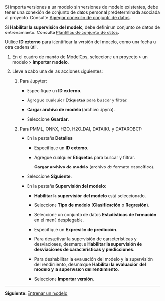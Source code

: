 Si importa versiones a un modelo sin versiones de modelo existentes, debe tener una conexión de conjunto de datos personal predeterminada asociada al proyecto. Consulte [Agregar conexión de conjunto de datos](vpe1725389258480.md).

Si **Habilitar la supervisión del modelo**, debe definir un conjunto de datos de entrenamiento. Consulte [Plantillas de conjunto de datos](nwv1725409283494.md).

Utilice **ID externo** para identificar la versión del modelo, como una fecha u otra cadena útil.

1.  En el cuadro de mando de ModelOps, seleccione un proyecto \> un modelo \> **Importar modelo**.

2.  Lleve a cabo una de las acciones siguientes:

    1.  Para Jupyter:

        -   Especifique un **ID externo**.

        -   Agregue cualquier **Etiquetas** para buscar y filtrar.

        -   **Cargar archivo de modelo** (archivo .ipynb).

        -   Seleccione **Guardar**.

    2.  Para PMML, ONNX, H2O, H2O\_DAI, DATAIKU y DATAROBOT:

        -   En la pestaña **Detalles**

            -   Especifique un **ID externo**.

            -   Agregue cualquier **Etiquetas** para buscar y filtrar.

                **Cargar archivo de modelo** (archivo de formato específico).

        -   Seleccione **Siguiente**.

        -   En la pestaña **Supervisión del modelo**:

            -   **Habilitar la supervisión del modelo** está seleccionado.

            -   Seleccione **Tipo de modelo** (**Clasificación** o **Regresión**).

            -   Seleccione un conjunto de datos **Estadísticas de formación** en el menú desplegable.

            -   Especifique un **Expresión de predicción**.

            -   Para desactivar la supervisión de características y desviaciones, desmarque **Habilitar la supervisión de desviaciones de características y predicciones**.

            -   Para deshabilitar la evaluación del modelo y la supervisión del rendimiento, desmarque **Habilitar la evaluación del modelo y la supervisión del rendimiento**.

            -   Seleccione **Importar versión**.

------------------------------------------------------------------------

**Siguiente:** [Entrenar un modelo](etl1725408512818.md)

